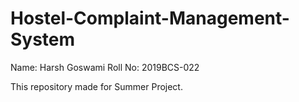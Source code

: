 # Hostel-Complaint-Management-System
Name: Harsh Goswami
Roll No: 2019BCS-022

This repository made for Summer Project.
